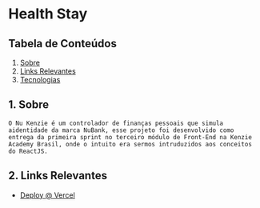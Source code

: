 # Health Stay

<h2>Tabela de Conteúdos</h2>

1. [ Sobre ](#sobre)
2. [ Links Relevantes ](#links)
3. [ Tecnologias](#techs)

<a name="sobre"></a>

## 1. Sobre

    O Nu Kenzie é um controlador de finanças pessoais que simula aidentidade da marca NuBank, esse projeto foi desenvolvido como entrega da primeira sprint no terceiro módulo de Front-End na Kenzie Academy Brasil, onde o intuito era sermos intruduzidos aos conceitos do ReactJS.

<a name="links"></a>
## 2. Links Relevantes

- <a name="deploy-vercel" href="https://nu-kenzie-tawny.vercel.app/" target="_blank">Deploy @ Vercel</a>

